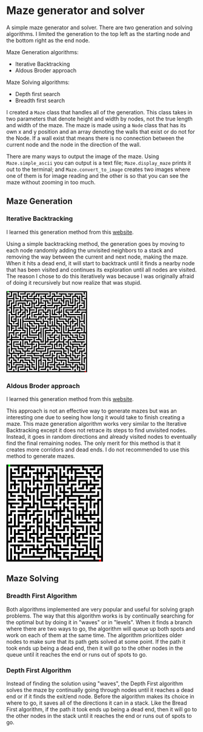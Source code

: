 # Maze generator and solver

A simple maze generator and solver. There are two generation and solving algorithms. I limited the generation to the top left as the starting node and the bottom right as the end node.

Maze Generation algorithms:
* Iterative Backtracking
* Aldous Broder approach

Maze Solving algorithms:
* Depth first search
* Breadth first search


I created a `Maze` class that handles all of the generation. This class takes in two parameters that denote height and width by nodes, not the true length and width of the maze. The maze is made using a `Node` class that has its own x and y position and an array denoting the walls that exist or do not for the Node. If a wall exist that means there is no connection between the current node and the node in the direction of the wall. 

There are many ways to output the image of the maze. Using `Maze.simple_ascii` you can output is a text file; `Maze.display_maze` prints it out to the terminal; and `Maze.convert_to_image` creates two images where one of them is for image reading and the other is so that you can see the maze without zooming in too much.


## Maze Generation

### Iterative Backtracking

I learned this generation method from this [website](https://weblog.jamisbuck.org/2010/12/27/maze-generation-recursive-backtracking).

Using a simple backtracking method, the generation goes by moving to each node randomly adding the unvisited neighbors to a stack and removing the way between the current and next node, making the maze. When it hits a dead end, it will start to backtrack until it finds a nearby node that has been visited and continues its exploration until all nodes are visited. The reason I chose to do this iteratively was because I was originally afraid of doing it recursively but now realize that was stupid.

![backtracking](assets/backtracking.png)

### Aldous Broder approach

I learned this generation method from this [website](https://weblog.jamisbuck.org/2011/1/17/maze-generation-aldous-broder-algorithm).

This approach is not an effective way to generate mazes but was an interesting one due to seeing how long it would take to finish creating a maze. This maze generation algorithm works very similar to the Iterative Backtracking except it does not retrace its steps to find unvisited nodes. Instead, it goes in random directions and already visited nodes to eventually find the final remaining nodes. The only merit for this method is that it creates more corridors and dead ends. I do not recommended to use this method to generate mazes.

![broder](assets/broder.png)

## Maze Solving

### Breadth First Algorithm

Both algorithms implemented are very popular and useful for solving graph problems. The way that this algorithm works is by continually searching for the optimal but by doing it in "waves" or in "levels". When it finds a branch where there are two ways to go, the algorithm will queue up both spots and work on each of them at the same time. The algorithm prioritizes older nodes to make sure that its path gets solved at some point. If the path it took ends up being a dead end, then it will go to the other nodes in the queue until it reaches the end or runs out of spots to go.

### Depth First Algorithm

Instead of finding the solution using "waves", the Depth First algorithm solves the maze by continually going through nodes until it reaches a dead end or if it finds the exit/end node. Before the algorithm makes its choice in where to go, it saves all of the directions it can in a stack. Like the Bread First algorithm, if the path it took ends up being a dead end, then it will go to the other nodes in the stack until it reaches the end or runs out of spots to go.

